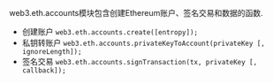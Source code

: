 web3.eth.accounts模块包含创建Ethereum账户、签名交易和数据的函数. 

- 创建账户 ```web3.eth.accounts.create([entropy]);```
- 私钥转账户 ```web3.eth.accounts.privateKeyToAccount(privateKey [, ignoreLength]);```
- 签名交易 ```web3.eth.accounts.signTransaction(tx, privateKey [, callback]);```



